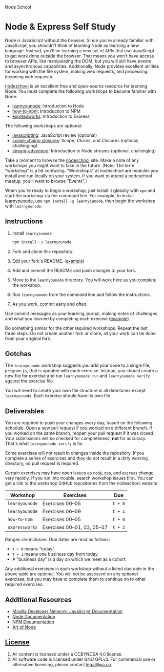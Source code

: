 Node School

# Node & Express Self Study

Node is JavaScript without the browser. Since you're already familiar with
JavaScript, you shouldn't think of learning Node as learning a new language.
Instead, you'll be learning a new set of APIs that use JavaScript to get work
done outside the browser. That means you won't have access to browser APIs, like
manipulating the DOM, but you will still have events and asynchronous
capabilities. Additionally, Node provides excellent utilities for working with
the file system, making web requests, and processing incoming web requests.

[nodeschool](http://nodeschool.io/) is an excellent free and open-source
resource for learning Node. You must complete the following workshops to become
familiar with Node:

-   [learnyounode](https://github.com/workshopper/learnyounode): Introduction to
    Node
-   [how-to-npm](https://github.com/npm/how-to-npm): Introduction to NPM
-   [expressworks](https://github.com/azat-co/expressworks): Introduction to
    Express

The following workshops are optional:

-   [javascripting](https://github.com/sethvincent/javascripting): JavaScript
    review (optional)
-   [scope-chains-closures](https://github.com/jesstelford/scope-chains-closures):
    Scope, Chains, and Closures (optional, challenging)
-   [stream-adventure](https://github.com/substack/stream-adventure):
    Introduction to Node streams (optional, challenging)

Take a moment to browse the [nodeschool](http://nodeschool.io/) site. Make a
note of any workshops you might want to take in the future. (Note: The term
"workshop" is a bit confusing. "Workshops" at nodeschool are modules you install
and run locally on your system. If you want to attend a nodeschool meetup,
you'll want to browse "Events".)

When you're ready to begin a workshop, just install it globally with `npm` and
start the workshop via the command line. For example, to install
[learnyounode](https://github.com/workshopper/learnyounode), use `npm install -g
learnyounode`, then begin the workshop with `learnyounode`.

## Instructions

1.  Install `learnyounode`

    ```sh
    npm install -g learnyounode
    ```

1.  Fork and clone this repository.
1.  Edit your fork's README. ([example](https://github.com/jrhorn424/javascripting))
1.  Add and commit the README and push changes to your fork.
1.  Move to the `learnyounode` directory. You will work here as you complete the
    workshop.
1.  Run `learnyounode` from the command line and follow the instructions.
1.  As you work, commit early and often.

Use commit messages as your learning journal, making notes of challenges and
what you learned by completing each exercise
([example](https://github.com/jrhorn424/learnyounode/commit/5db673a16d4af82d3c5a80240edeb93b0e4dbd0c)).

Do something similar for the other required workshops. Repeat the last three
steps. Do not create another fork or clone; all your work can be done from your
original fork.

## Gotchas

The `learnyounode` workshop suggests you add your code to a single file,
`program.js`, that is updated with each exercise. Instead, you should create a
new file for exercise and run `learnyounode run` and `learnyounode verify`
against the exercise file.

You will need to create your own file structure in all directories except
`learnyounode`. Each exercise should have its own file.

## Deliverables

You are required to push your changes every day, based on the following
schedule. Open a new pull request if you worked on a different branch. If you
worked on the same branch, reopen your pull request if it was closed. Your
submissions will be checked for completeness, **not** for accuracy. That's what
`learnyounode verify` is for.

Some exercises will not result in changes inside the repository. If you complete
a series of exercises and they do not result in a dirty working directory, no
pull request is required.

Certain exercises may have open issues as `node`, `npm`, and `express` change
very rapidly. If you run into trouble, search workshop issues first. You can get
a link to the workshop GitHub repositories from the nodeschool website.

| Workshop       | Exercises                  | Due     |
|----------------|----------------------------|---------|
| `learnyounode` | Exercises 00–05            | `t + 0` |
| `learnyounode` | Exercises 06–09            | `t + 1` |
| `how-to-npm`   | Exercises 00–05            | `t + 0` |
| `expressworks` | Exercises 00–01, 03, 05–07 | `t + 2` |

Ranges are inclusive. Due dates are read as follows:

-   `t + 0` means "today".
-   `t + 1` means one business day from today.
-   A "business day" is a day on which we meet as a cohort.

Any additional exercises in each workshop without a listed due date in the above
table are optional. You will not be assessed on any optional exercises, but you
may have to complete them to continue on to other required exercises.

## Additional Resources

-   [Mozilla Developer Network: JavaScript Documentation](https://developer.mozilla.org/en-US/docs/Web/JavaScript)
-   [Node Documentation](https://nodejs.org/api/)
-   [NPM Documentation](https://docs.npmjs.com)
-   [Art of Node](https://github.com/maxogden/art-of-node)

## [License](LICENSE)

1. All content is licensed under a CC­BY­NC­SA 4.0 license.
1. All software code is licensed under GNU GPLv3. For commercial use or
alternative licensing, please contact legal@ga.co.
